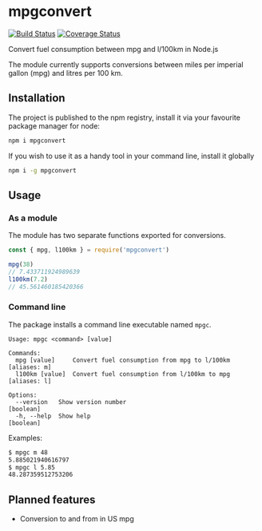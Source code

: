 # mpgconvert

[![Build Status](https://travis-ci.org/attila/mpgconvert.svg?branch=master)](https://travis-ci.org/attila/mpgconvert) [![Coverage Status](https://coveralls.io/repos/github/attila/mpgconvert/badge.svg?branch=master)](https://coveralls.io/github/attila/mpgconvert?branch=master)

Convert fuel consumption between mpg and l/100km in Node.js

The module currently supports conversions between miles per imperial gallon (mpg) and litres per 100 km.

## Installation

The project is published to the npm registry, install it via your favourite package manager for node:

```bash
npm i mpgconvert
```

If you wish to use it as a handy tool in your command line, install it globally

```bash
npm i -g mpgconvert
```

## Usage

### As a module

The module has two separate functions exported for conversions.

```javascript
const { mpg, l100km } = require('mpgconvert')

mpg(38)
// 7.433711924989639
l100km(7.2)
// 45.561460185420366
```

### Command line

The package installs a command line executable named `mpgc`.

```text
Usage: mpgc <command> [value]

Commands:
  mpg [value]     Convert fuel consumption from mpg to l/100km      [aliases: m]
  l100km [value]  Convert fuel consumption from l/100km to mpg      [aliases: l]

Options:
  --version   Show version number                                      [boolean]
  -h, --help  Show help                                                [boolean]
```

Examples:

```bash
$ mpgc m 48
5.885021940616797
$ mpgc l 5.85
48.287359512753206
```

## Planned features

* Conversion to and from in US mpg

